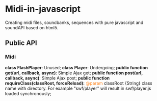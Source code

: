 Midi-in-javascript
==================

Creating midi files, soundbanks, sequences with pure javascript and soundAPI based on html5. 

Public API
------------------

### Midi


<b>class FlashPlayer</b>: Unused;
<b>class Player</b>: Undergoing;
<b>public function get(url, callback, async)</b>: Simple Ajax get;
<b>public function post(url, callback, async)</b>: Simple Ajax post;
<b>public function requireClass(classRoot, forceReload)</b>: 
<span style="color:#F82">@param</span> classRoot {String} class name with directory. For example "swf/player" will result in swf/player.js loaded synchronously;
